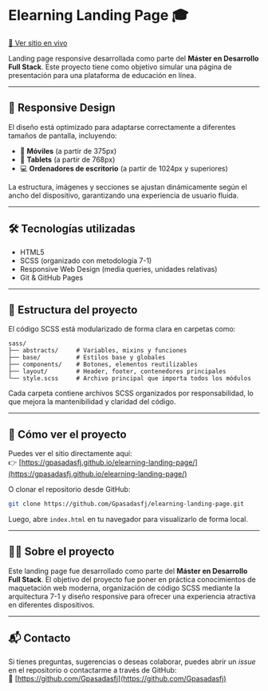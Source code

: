 # Elearning Landing Page 🎓

[🔗 Ver sitio en vivo](https://gpasadasfj.github.io/elearning-landing-page/)

Landing page responsive desarrollada como parte del **Máster en Desarrollo Full Stack**. Este proyecto tiene como objetivo simular una página de presentación para una plataforma de educación en línea.

---

## 📱 Responsive Design

El diseño está optimizado para adaptarse correctamente a diferentes tamaños de pantalla, incluyendo:

- 📱 **Móviles** (a partir de 375px)
- 📱 **Tablets** (a partir de 768px)
- 💻 **Ordenadores de escritorio** (a partir de 1024px y superiores)

La estructura, imágenes y secciones se ajustan dinámicamente según el ancho del dispositivo, garantizando una experiencia de usuario fluida.

---

## 🛠️ Tecnologías utilizadas

- HTML5  
- SCSS (organizado con metodología 7-1)  
- Responsive Web Design (media queries, unidades relativas)  
- Git & GitHub Pages

---

## 📁 Estructura del proyecto

El código SCSS está modularizado de forma clara en carpetas como:

```
sass/
├── abstracts/     # Variables, mixins y funciones
├── base/          # Estilos base y globales
├── components/    # Botones, elementos reutilizables
├── layout/        # Header, footer, contenedores principales
└── style.scss     # Archivo principal que importa todos los módulos
```

Cada carpeta contiene archivos SCSS organizados por responsabilidad, lo que mejora la mantenibilidad y claridad del código.

---

## 🚀 Cómo ver el proyecto

Puedes ver el sitio directamente aquí:  
👉 [https://gpasadasfj.github.io/elearning-landing-page/](https://gpasadasfj.github.io/elearning-landing-page/)

O clonar el repositorio desde GitHub:

```bash
git clone https://github.com/Gpasadasfj/elearning-landing-page.git
```

Luego, abre `index.html` en tu navegador para visualizarlo de forma local.

---

## 👨‍🎓 Sobre el proyecto

Este landing page fue desarrollado como parte del **Máster en Desarrollo Full Stack**. El objetivo del proyecto fue poner en práctica conocimientos de maquetación web moderna, organización de código SCSS mediante la arquitectura 7-1 y diseño responsive para ofrecer una experiencia atractiva en diferentes dispositivos.

---

## 📬 Contacto

Si tienes preguntas, sugerencias o deseas colaborar, puedes abrir un *issue* en el repositorio o contactarme a través de GitHub:  
🔗 [https://github.com/Gpasadasfj](https://github.com/Gpasadasfj)
